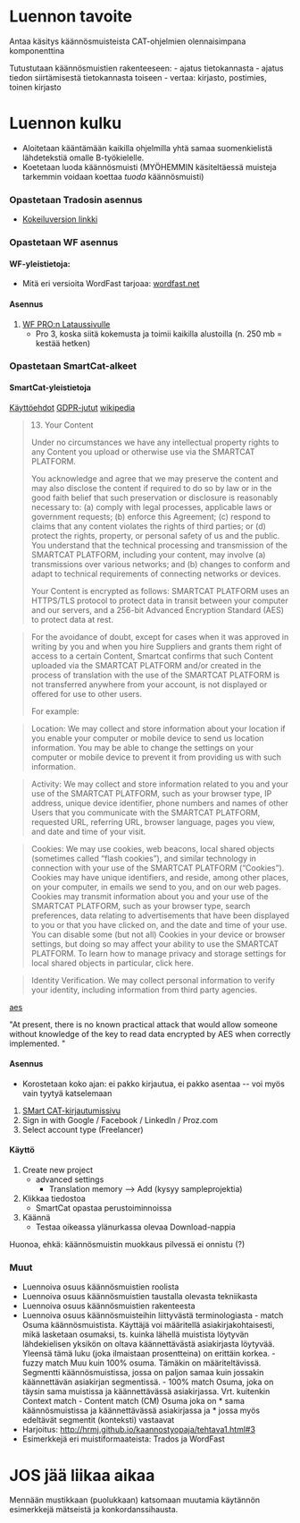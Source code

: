 Luennon tavoite
===============

Antaa käsitys käännösmuisteista CAT-ohjelmien olennaisimpana komponenttina

Tutustutaan käännösmuistien rakenteeseen:
    - ajatus tietokannasta
    - ajatus tiedon siirtämisestä tietokannasta toiseen
        - vertaa: kirjasto, postimies, toinen kirjasto

Luennon kulku
=============

- Aloitetaan kääntämään kaikilla ohjelmilla yhtä samaa suomenkielistä lähdetekstiä omalle B-työkielelle.
- Koetetaan luoda käännösmuisti (MYÖHEMMIN käsiteltäessä muisteja tarkemmin voidaan koettaa *tuoda* käännösmuisti)


### Opastetaan Tradosin asennus

- [Kokeiluversion linkki](http://www.sdltrados.com/products/trados-studio/free-trial.html)

### Opastetaan WF asennus

#### WF-yleistietoja:


- Mitä eri versioita WordFast tarjoaa: [wordfast.net](https://www.wordfast.net/)

#### Asennus

1. [WF PRO:n Lataussivulle](http://www.wordfast.com/downloadpage)
    - Pro 3, koska siitä kokemusta ja toimii kaikilla alustoilla (n. 250 mb = kestää hetken)


### Opastetaan SmartCat-alkeet

#### SmartCat-yleistietoja

[Käyttöehdot](https://www.smartcat.ai/terms/)
[GDPR-jutut](https://www.smartcat.ai/privacy-policy/)
[wikipedia](https://en.wikipedia.org/wiki/SmartCAT)


>13. Your Content
>
>Under no circumstances we have any intellectual property rights to any Content
>you upload or otherwise use via the SMARTCAT PLATFORM.
>
>You acknowledge and agree that we may preserve the content and may also
>disclose the content if required to do so by law or in the good faith belief
>that such preservation or disclosure is reasonably necessary to: (a) comply
>with legal processes, applicable laws or government requests; (b) enforce this
>Agreement; (c) respond to claims that any content violates the rights of third
>parties; or (d) protect the rights, property, or personal safety of us and the
>public. You understand that the technical processing and transmission of the
>SMARTCAT PLATFORM, including your content, may involve (a) transmissions over
>various networks; and (b) changes to conform and adapt to technical
>requirements of connecting networks or devices.
>
>Your Content is encrypted as follows: SMARTCAT PLATFORM uses an HTTPS/TLS
>protocol to protect data in transit between your computer and our servers, and
>a 256-bit Advanced Encryption Standard (AES) to protect data at rest.


> For the avoidance of doubt, except for cases when it was approved in writing
by you and when you hire Suppliers and grants them right of access to a certain
Content, Smartcat confirms that such Content uploaded via the SMARTCAT PLATFORM
and/or created in the process of translation with the use of the SMARTCAT
PLATFORM is not transferred anywhere from your account, is not displayed or
offered for use to other users.
>
>For example:

>Location: We may collect and store information about your location if you
enable your computer or mobile device to send us location information. You may
be able to change the settings on your computer or mobile device to prevent it
from providing us with such information.

>Activity: We may collect and store information related to you and your use of
the SMARTCAT PLATFORM, such as your browser type, IP address, unique device
identifier, phone numbers and names of other Users that you communicate with
the SMARTCAT PLATFORM, requested URL, referring URL, browser language, pages
you view, and date and time of your visit.

>Cookies: We may use cookies, web beacons, local shared objects (sometimes
called “flash cookies”), and similar technology in connection with your use of
the SMARTCAT PLATFORM (“Cookies”). Cookies may have unique identifiers, and
reside, among other places, on your computer, in emails we send to you, and on
our web pages. Cookies may transmit information about you and your use of the
SMARTCAT PLATFORM, such as your browser type, search preferences, data relating
to advertisements that have been displayed to you or that you have clicked on,
and the date and time of your use. You can disable some (but not all) Cookies
in your device or browser settings, but doing so may affect your ability to use
the SMARTCAT PLATFORM. To learn how to manage privacy and storage settings for
local shared objects in particular, click here.

>Identity Verification. We may collect personal information to verify your
identity, including information from third party agencies.



[aes](https://en.wikipedia.org/wiki/Advanced_Encryption_Standard)

"At present, there is no known practical attack that would allow someone
without knowledge of the key to read data encrypted by AES when correctly
implemented. "

#### Asennus

- Korostetaan koko ajan: ei pakko kirjautua, ei pakko asentaa -- voi myös vain tyytyä katselemaan

1. [SMart CAT-kirjautumissivu](https://www.smartcat.ai/freelance/?uiCulture=en)
2. Sign in with Google / Facebook / LinkedIn / Proz.com
3. Select account type (Freelancer)

#### Käyttö

1. Create new project
    - advanced settings
        - Translation memory --> Add
        (kysyy sampleprojektia)
2. Klikkaa tiedostoa
    - SmartCat opastaa perustoiminnoissa
3. Käännä
    - Testaa oikeassa ylänurkassa olevaa Download-nappia

Huonoa, ehkä: käännösmuistin muokkaus pilvessä ei onnistu (?)


### Muut

- Luennoiva osuus käännösmuistien roolista
- Luennoiva osuus käännösmuistien taustalla olevasta tekniikasta
- Luennoiva osuus käännösmuistien rakenteesta
- Luennoiva osuus käännösmuisteihin liittyvästä terminologiasta
		- match
		    Osuma käännösmuistista. Käyttäjä voi määritellä asiakirjakohtaisesti, mikä lasketaan osumaksi, ts. kuinka 
		    lähellä muistista löytyvän lähdekielisen yksikön on oltava käännettävästä asiakirjasta löytyvää.
		    Yleensä tämä luku (joka ilmaistaan prosentteina) on erittäin korkea.
		- fuzzy match
            Muu kuin 100% osuma. Tämäkin on määriteltävissä. Segmentti
            käännösmuistissa, jossa on paljon samaa kuin
            jossakin käännettävän asiakirjan segmentissä.
		- 100% match
            Osuma, joka on täysin sama muistissa ja käännettävässä asiakirjassa. Vrt.
            kuitenkin Context match
		- Content match (CM)
            Osuma joka on
            * sama käännösmuistissa ja käännettävässä asiakirjassa ja 
            * jossa myös edeltävät segmentit (konteksti) vastaavat
- Harjoitus: http://hrmj.github.io/kaannostyopaja/tehtava1.html#3
- Esimerkkejä eri muistiformaateista: Trados ja WordFast

JOS jää liikaa aikaa
====================

Mennään mustikkaan (puolukkaan) katsomaan muutamia käytännön esimerkkejä mätseistä ja konkordanssihausta.


